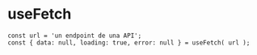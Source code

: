 # useFetch

```
const url = 'un endpoint de una API';
const { data: null, loading: true, error: null } = useFetch( url );
```